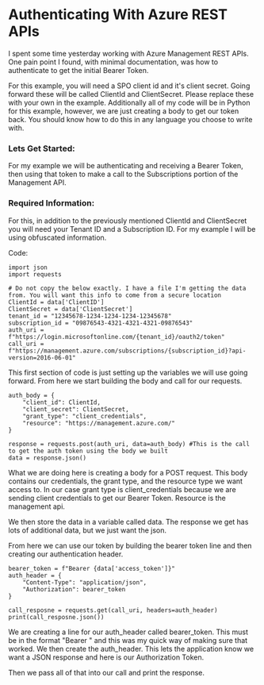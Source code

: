 # Authenticating With Azure REST APIs

I spent some time yesterday working with Azure Management REST APIs. One pain point I found, with minimal documentation, was how to authenticate to get the initial Bearer Token. 

For this example, you will need a SPO client id and it's client secret. Going forward these will be called ClientId and ClientSecret. Please replace these with your own in the example. Additionally all of my code will be in Python for this example, however, we are just creating a body to get our token back. You should know how to do this in any language you choose to write with. 

### Lets Get Started:

For my example we will be authenticating and receiving a Bearer Token, then using that token to make a call to the Subscriptions portion of the Management API. 

### Required Information:

For this, in addition to the previously mentioned ClientId and ClientSecret you will need your Tenant ID and a Subscription ID. For my example I will be using obfuscated information.

Code:

```
import json
import requests

# Do not copy the below exactly. I have a file I'm getting the data from. You will want this info to come from a secure location
ClientId = data['ClientID']
ClientSecret = data['ClientSecret']
tenant_id = "12345678-1234-1234-1234-12345678"
subscription_id = "09876543-4321-4321-4321-09876543"
auth_uri = f"https://login.microsoftonline.com/{tenant_id}/oauth2/token"
call_uri = f"https://management.azure.com/subscriptions/{subscription_id}?api-version=2016-06-01"
```

This first section of code is just setting up the variables we will use going forward. From here we start building the body and call for our requests. 

```
auth_body = {
    "client_id": ClientId,
    "client_secret": ClientSecret,
    "grant_type": "client_credentials",
    "resource": "https://management.azure.com/"
}

response = requests.post(auth_uri, data=auth_body) #This is the call to get the auth token using the body we built
data = response.json()
```

What we are doing here is creating a body for a POST request. This body contains our credentials, the grant type, and the resource type we want access to. In our case grant type is client_credentials because we are sending client credentials to get our Bearer Token. Resource is the management api. 

We then store the data in a variable called data. The response we get has lots of additional data, but we just want the json. 

From here we can use our token by building the bearer token line and then creating our authentication header. 

```
bearer_token = f"Bearer {data['access_token']}"
auth_header = {
    "Content-Type": "application/json",
    "Authorization": bearer_token
}

call_resposne = requests.get(call_uri, headers=auth_header)
print(call_resposne.json())
```

We are creating a line for our auth_header called bearer_token. This must be in the format "Bearer <YOURTOKENHERE>" and this was my quick way of making sure that worked. We then create the auth_header. This lets the application know we want a JSON response and here is our Authorization Token. 

Then we pass all of that into our call and print the response. 